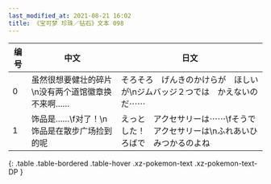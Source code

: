 ```yaml
---
last_modified_at: 2021-08-21 16:02
title: 《宝可梦 珍珠／钻石》文本 098
---
```

| 编号 | 中文 | 日文 |
| ---- | ---- | ---- |
| 0 | 虽然很想要健壮的碎片\n没有两个道馆徽章换不来啊…… | そろそろ　げんきのかけらが　ほしいが\nジムバッジ２つでは　かえないのだ⋯⋯ |
| 1 | 饰品是……\f对了！\n饰品是在散步广场捡到的呢 | えっと　アクセサリーは⋯⋯\fそうでした！　アクセサリーは\nふれあいひろばで　みつかるのよね |
{: .table .table-bordered .table-hover .xz-pokemon-text .xz-pokemon-text-DP }
